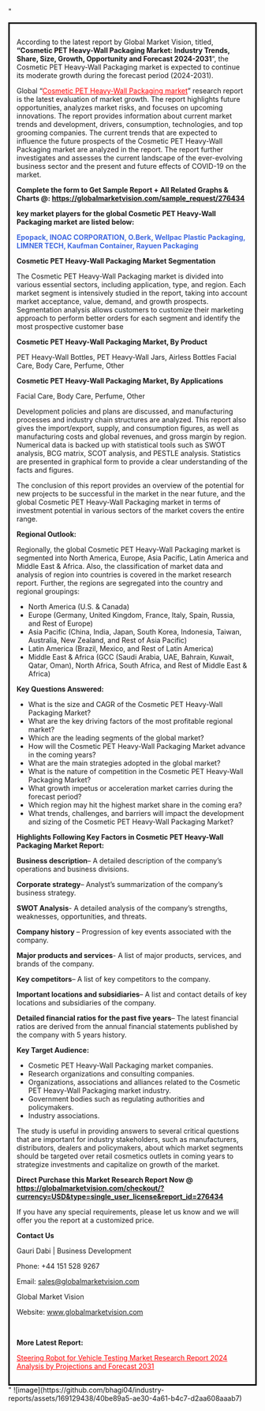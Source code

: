 "<div style='border: 3px solid black; padding: 1em;'>

According to the latest report by Global Market Vision, titled, <strong>“Cosmetic PET Heavy-Wall Packaging Market: Industry Trends, Share, Size, Growth, Opportunity and Forecast 2024-2031</strong>“, the Cosmetic PET Heavy-Wall Packaging market is expected to continue its moderate growth during the forecast period (2024-2031).

Global “<a style='color: #ff0000;' href='https://globalmarketvision.com/reports/global-cosmetic-pet-heavy-wall-packaging-market/276434'>Cosmetic PET Heavy-Wall Packaging market</a>” research report is the latest evaluation of market growth. The report highlights future opportunities, analyzes market risks, and focuses on upcoming innovations. The report provides information about current market trends and development, drivers, consumption, technologies, and top grooming companies. The current trends that are expected to influence the future prospects of the Cosmetic PET Heavy-Wall Packaging market are analyzed in the report. The report further investigates and assesses the current landscape of the ever-evolving business sector and the present and future effects of COVID-19 on the market.

<strong>Complete the form to Get Sample Report + All Related Graphs &amp; Charts @: <a style='color: #ff0000;' href='https://globalmarketvision.com/sample_request/276434?utm_source=linkedinPulse&utm_medium=SN&utm_campaign=SN'><strong>https://globalmarketvision.com/sample_request/276434</strong></a></strong>

<strong>key market players for the global Cosmetic PET Heavy-Wall Packaging market are listed below:</strong>

<strong style='color: #4169e1;'>Epopack, INOAC CORPORATION, O.Berk, Wellpac Plastic Packaging, LIMNER TECH, Kaufman Container, Rayuen Packaging</strong>

<strong>Cosmetic PET Heavy-Wall Packaging Market Segmentation</strong>

The Cosmetic PET Heavy-Wall Packaging market is divided into various essential sectors, including application, type, and region. Each market segment is intensively studied in the report, taking into account market acceptance, value, demand, and growth prospects. Segmentation analysis allows customers to customize their marketing approach to perform better orders for each segment and identify the most prospective customer base

<strong>Cosmetic PET Heavy-Wall Packaging Market, By Product</strong>

PET Heavy-Wall Bottles, PET Heavy-Wall Jars, Airless Bottles Facial Care, Body Care, Perfume, Other

<strong>Cosmetic PET Heavy-Wall Packaging Market, By Applications</strong>

Facial Care, Body Care, Perfume, Other

Development policies and plans are discussed, and manufacturing processes and industry chain structures are analyzed. This report also gives the import/export, supply, and consumption figures, as well as manufacturing costs and global revenues, and gross margin by region. Numerical data is backed up with statistical tools such as SWOT analysis, BCG matrix, SCOT analysis, and PESTLE analysis. Statistics are presented in graphical form to provide a clear understanding of the facts and figures.

The conclusion of this report provides an overview of the potential for new projects to be successful in the market in the near future, and the global Cosmetic PET Heavy-Wall Packaging market in terms of investment potential in various sectors of the market covers the entire range.

<strong>Regional Outlook:</strong>

Regionally, the global Cosmetic PET Heavy-Wall Packaging market is segmented into North America, Europe, Asia Pacific, Latin America and Middle East &amp; Africa. Also, the classification of market data and analysis of region into countries is covered in the market research report. Further, the regions are segregated into the country and regional groupings:
<ul>
  <li>North America (U.S. &amp; Canada)</li>
  <li>Europe (Germany, United Kingdom, France, Italy, Spain, Russia, and Rest of Europe)</li>
  <li>Asia Pacific (China, India, Japan, South Korea, Indonesia, Taiwan, Australia, New Zealand, and Rest of Asia Pacific)</li>
  <li>Latin America (Brazil, Mexico, and Rest of Latin America)</li>
  <li>Middle East &amp; Africa (GCC (Saudi Arabia, UAE, Bahrain, Kuwait, Qatar, Oman), North Africa, South Africa, and Rest of Middle East &amp; Africa)</li>
</ul>
<strong>Key Questions Answered:</strong>
<ul>
  <li>What is the size and CAGR of the Cosmetic PET Heavy-Wall Packaging Market?</li>
  <li>What are the key driving factors of the most profitable regional market?</li>
  <li>Which are the leading segments of the global market?</li>
  <li>How will the Cosmetic PET Heavy-Wall Packaging Market advance in the coming years?</li>
  <li>What are the main strategies adopted in the global market?</li>
  <li>What is the nature of competition in the Cosmetic PET Heavy-Wall Packaging Market?</li>
  <li>What growth impetus or acceleration market carries during the forecast period?</li>
  <li>Which region may hit the highest market share in the coming era?</li>
  <li>What trends, challenges, and barriers will impact the development and sizing of the Cosmetic PET Heavy-Wall Packaging Market?</li>
</ul>
<strong>Highlights Following Key Factors in Cosmetic PET Heavy-Wall Packaging Market Report:</strong>

<strong>Business description</strong>– A detailed description of the company’s operations and business divisions.

<strong>Corporate strategy</strong>– Analyst’s summarization of the company’s business strategy.

<strong>SWOT Analysis</strong>- A detailed analysis of the company’s strengths, weaknesses, opportunities, and threats.

<strong>Company history</strong> – Progression of key events associated with the company.

<strong>Major products and services</strong>- A list of major products, services, and brands of the company.

<strong>Key competitors</strong>– A list of key competitors to the company.

<strong>Important locations and subsidiaries</strong>– A list and contact details of key locations and subsidiaries of the company.

<strong>Detailed financial ratios for the past five years</strong>– The latest financial ratios are derived from the annual financial statements published by the company with 5 years history.

<strong>Key Target Audience:</strong>
<ul>
  <li>Cosmetic PET Heavy-Wall Packaging market companies.</li>
  <li>Research organizations and consulting companies.</li>
  <li>Organizations, associations and alliances related to the Cosmetic PET Heavy-Wall Packaging market industry.</li>
  <li>Government bodies such as regulating authorities and policymakers.</li>
  <li>Industry associations.</li>
</ul>
The study is useful in providing answers to several critical questions that are important for industry stakeholders, such as manufacturers, distributors, dealers and policymakers, about which market segments should be targeted over retail cosmetics outlets in coming years to strategize investments and capitalize on growth of the market.

<strong>Direct Purchase this Market Research Report Now @ </strong><strong><a style='color: #ff0000;' href='https://globalmarketvision.com/checkout/?currency=USD&type=single_user_license&report_id=276434?utm_source=linkedinPulse&utm_medium=SN&utm_campaign=SN'><strong>https://globalmarketvision.com/checkout/?currency=USD&type=single_user_license&report_id=276434</strong></a></strong>

If you have any special requirements, please let us know and we will offer you the report at a customized price.
<p id='ember58' class='ember-view reader-content-blocks__paragraph'><strong>Contact Us</strong></p>
<p id='ember59' class='ember-view reader-content-blocks__paragraph'>Gauri Dabi | Business Development</p>
<p id='ember60' class='ember-view reader-content-blocks__paragraph'>Phone: +44 151 528 9267</p>
Email: <a href='mailto:sales@globalmarketvision.com'>sales@globalmarketvision.com</a>

Global Market Vision

Website: <a href='http://www.globalmarketvision.com'>www.globalmarketvision.com</a>

&nbsp;

<strong>More Latest Report:</strong>

<a style='color: #ff0000;' href='https://www.linkedin.com/pulse/steering-robot-vehicle-testing-market-research-report-neha-more-ngzqf?trackingId=shTUaW3Z4mlVjmM9be2eXg%3D%3D&lipi=urn%3Ali%3Apage%3Ad_flagship3_profile_view_base_recent_activity_content_view%3BbGYM6eJFSy6QilYzzsPe9g%3D%3D'>Steering Robot for Vehicle Testing Market Research Report 2024 Analysis by Projections and Forecast 2031</a>

</div>"
![image](https://github.com/bhagi04/industry-reports/assets/169129438/40be89a5-ae30-4a61-b4c7-d2aa608aaab7)
